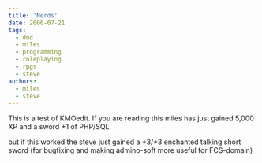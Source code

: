 ```yaml
---
title: 'Nerds'
date: 2000-07-21
tags:
  - dnd
  - miles
  - programming
  - roleplaying
  - rpgs
  - steve
authors:
  - miles
  - steve
---
```


This is a test of KMOedit. If you are reading this miles has just gained 5,000 XP and a sword +1 of PHP/SQL

but if this worked the steve just gained a +3/+3 enchanted talking short sword (for bugfixing and making admino-soft more useful for FCS-domain)
